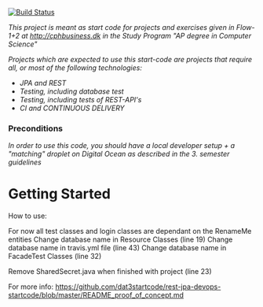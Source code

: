 [![Build Status](https://travis-ci.org/dat3startcode/rest-jpa-devops-startcode.svg?branch=master)](https://travis-ci.org/dat3startcode/rest-jpa-devops-startcode)

*This project is meant as start code for projects and exercises given in Flow-1+2 at http://cphbusiness.dk in the Study Program "AP degree in Computer Science"*

*Projects which are expected to use this start-code are projects that require all, or most of the following technologies:*
 - *JPA and REST*
- *Testing, including database test*
- *Testing, including tests of REST-API's*
- *CI and CONTINUOUS DELIVERY*

### Preconditions
*In order to use this code, you should have a local developer setup + a "matching" droplet on Digital Ocean as described in the 3. semester guidelines* 
# Getting Started

How to use:

For now all test classes and login classes are dependant on the RenameMe entities
Change database name in Resource Classes (line 19)
Change database name in travis.yml file (line 43)
Change database name in FacadeTest Classes (line 32)

Remove SharedSecret.java when finished with project (line 23)

For more info: https://github.com/dat3startcode/rest-jpa-devops-startcode/blob/master/README_proof_of_concept.md